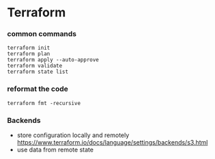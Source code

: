 # Terraform

### common commands
```
terraform init
terraform plan
terraform apply --auto-approve
terraform validate
terraform state list

```

### reformat the code
```
terraform fmt -recursive
```

### Backends
- store configuration locally and remotely https://www.terraform.io/docs/language/settings/backends/s3.html
- use data from remote state



